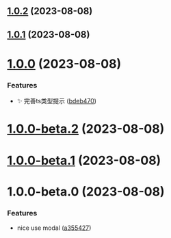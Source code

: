 

## [1.0.2](https://github.com/Mrcxt/nice-use-modal/compare/v1.0.1...v1.0.2) (2023-08-08)

## [1.0.1](https://github.com/Mrcxt/nice-use-modal/compare/v1.0.0...v1.0.1) (2023-08-08)

# [1.0.0](https://github.com/Mrcxt/nice-use-modal/compare/v1.0.0-beta.2...v1.0.0) (2023-08-08)


### Features

* ✨ 完善ts类型提示 ([bdeb470](https://github.com/Mrcxt/nice-use-modal/commit/bdeb470f220e628463a502cfdd2260995678b4a2))

# [1.0.0-beta.2](https://github.com/Mrcxt/nice-use-modal/compare/v1.0.0-beta.1...v1.0.0-beta.2) (2023-08-08)

# [1.0.0-beta.1](https://github.com/Mrcxt/nice-use-modal/compare/v1.0.0-beta.0...v1.0.0-beta.1) (2023-08-08)

# 1.0.0-beta.0 (2023-08-08)


### Features

* nice use modal ([a355427](https://github.com/Mrcxt/nice-use-modal/commit/a355427b215559aadf073d6c28eef144baae69f2))